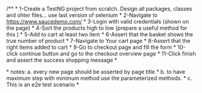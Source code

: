 /**
     * 1-Create a TestNG  project from scratch. Design all packages, classes and ohter files... use last version of selenium
     * 2-Navigate to https://www.saucedemo.com/
     * 3-Login with valid credentials (shown on the page)
     * 4-Sort the products high to  low  (prepare a useful method for this )
     * 5-Add to cart at least two item
     * 6-Assert that the basket shows the true number of product
     * 7-Navigate to Your cart page
     * 8-Assert that the right items added to cart
     * 9-Go to checkout page and fill the form
     * 10-click continue button and go to the checkout overview page
     * 11-Click finish and assert the success shopping message
     * <p>
     * notes:       a. every new page should be asserted by page title
     *              b. to have maximum step with minimum method  use the parameterized methods.
     *              c. This is an e2e test scenario
     * <p>
     
